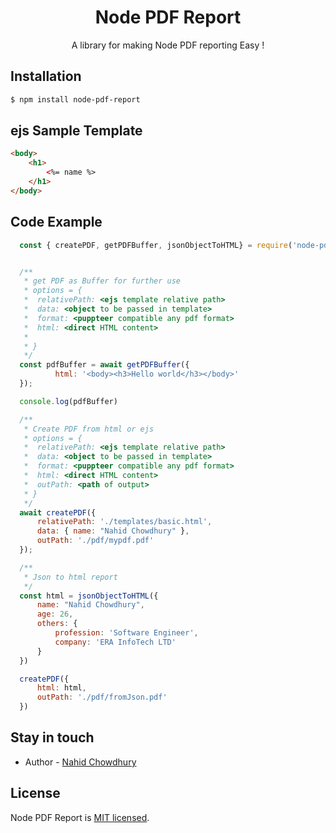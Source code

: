 <h1 align="center">
  Node PDF Report
</h1>

<p align="center"> A library for making Node PDF reporting Easy !
<p align="center">
  

## Installation

```bash
$ npm install node-pdf-report
```

## ejs Sample Template

```html
<body>
    <h1>
        <%= name %>
    </h1>
</body>
```


## Code Example

```js
  const { createPDF, getPDFBuffer, jsonObjectToHTML} = require('node-pdf-report');


  /**
   * get PDF as Buffer for further use
   * options = {
   *  relativePath: <ejs template relative path>
   *  data: <object to be passed in template>
   *  format: <puppteer compatible any pdf format>
   *  html: <direct HTML content>
   *  
   * }
   */
  const pdfBuffer = await getPDFBuffer({
          html: '<body><h3>Hello world</h3></body>'
  });

  console.log(pdfBuffer)

  /**
   * Create PDF from html or ejs
   * options = {
   *  relativePath: <ejs template relative path>
   *  data: <object to be passed in template>
   *  format: <puppteer compatible any pdf format>
   *  html: <direct HTML content>
   *  outPath: <path of output>
   * }
   */
  await createPDF({
      relativePath: './templates/basic.html',
      data: { name: "Nahid Chowdhury" },
      outPath: './pdf/mypdf.pdf'
  });

  /**
   * Json to html report
   */
  const html = jsonObjectToHTML({
      name: "Nahid Chowdhury",
      age: 26,
      others: {
          profession: 'Software Engineer',
          company: 'ERA InfoTech LTD'
      }
  })

  createPDF({
      html: html,
      outPath: './pdf/fromJson.pdf'
  })
```

## Stay in touch

- Author - [Nahid Chowdhury](https://bd.linkedin.com/in/nahid-chowdhury)


## License

Node PDF Report is [MIT licensed](LICENSE).
